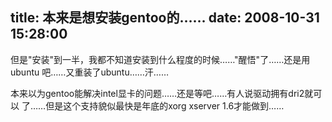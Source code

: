 title: 本来是想安装gentoo的……
date: 2008-10-31 15:28:00
---

但是&quot;安装&quot;到一半，我都不知道安装到什么程度的时候……&quot;醒悟&quot;了……还是用ubuntu
吧……又重装了ubuntu……汗……

本来以为gentoo能解决intel显卡的问题……还是等吧……有人说驱动拥有dri2就可以
了……但是这个支持貌似最快是年底的xorg xserver 1.6才能做到……